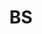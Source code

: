 ---
name: Sherry (Yucong) Wang
tag: sherry
title: BS
dept: Electrical and Computer Engineering
webpage: 
image: 
start: 2022-09-01
end: ''
projects:
    caching
---